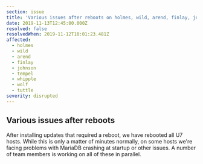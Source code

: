 ```yaml
---
section: issue
title: 'Various issues after reboots on holmes, wild, arend, finlay, johnson, tempel, whipple, wolf, tuttle'
date: 2019-11-13T12:45:00.000Z
resolved: false
resolvedWhen: 2019-11-12T10:01:23.481Z
affected:
  - holmes
  - wild
  - arend
  - finlay
  - johnson
  - tempel
  - whipple
  - wolf
  - tuttle
severity: disrupted
---
```

## Various issues after reboots

After installing updates that required a reboot, we have rebooted all U7 hosts. While this is only a matter of minutes normally,
on some hosts we're facing problems with MariaDB crashing at startup or other issues.
A number of team members is working on all of these in parallel.
